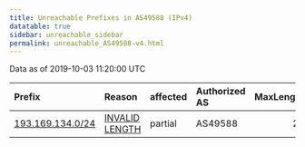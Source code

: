 ```yaml
---
title: Unreachable Prefixes in AS49588 (IPv4)
datatable: true
sidebar: unreachable_sidebar
permalink: unreachable_AS49588-v4.html
---
```


Data as of 2019-10-03 11:20:00 UTC


<div class="datatable-begin"></div>

| Prefix                                                     | Reason                                                                                                     | affected   | Authorized AS   |   MaxLength | Anchor                                         |   unreachable /24s |
|:-----------------------------------------------------------|:-----------------------------------------------------------------------------------------------------------|:-----------|:----------------|------------:|:-----------------------------------------------|-------------------:|
| [193.169.134.0/24](https://stat.ripe.net/193.169.134.0/24) | [INVALID LENGTH](https://rpki-validator.ripe.net/announcement-preview?asn=AS49588&prefix=193.169.134.0/24) | partial    | AS49588         |          23 | [RIPE](unreachable_RIPE_NCC_RPKI_Root-v4.html) |                  1 |

<div class="datatable-end"></div>